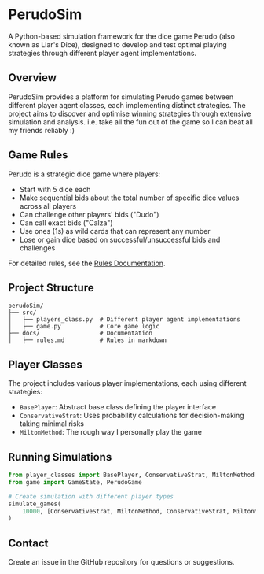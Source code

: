 # PerudoSim

A Python-based simulation framework for the dice game Perudo (also known as Liar's Dice), designed to develop and test optimal playing strategies through different player agent implementations.

## Overview

PerudoSim provides a platform for simulating Perudo games between different player agent classes, each implementing distinct strategies. The project aims to discover and optimise winning strategies through extensive simulation and analysis. i.e. take all the fun out of the game so I can beat all my friends reliably :)

## Game Rules

Perudo is a strategic dice game where players:
- Start with 5 dice each
- Make sequential bids about the total number of specific dice values across all players
- Can challenge other players' bids ("Dudo")
- Can call exact bids ("Calza")
- Use ones (1s) as wild cards that can represent any number
- Lose or gain dice based on successful/unsuccessful bids and challenges

For detailed rules, see the [Rules Documentation](docs/rules.md).

## Project Structure

```
perudoSim/
├── src/
│   ├── players_class.py  # Different player agent implementations
│   ├── game.py           # Core game logic
├── docs/                 # Documentation
│   ├── rules.md          # Rules in markdown
```

## Player Classes

The project includes various player implementations, each using different strategies:

- `BasePlayer`: Abstract base class defining the player interface
- `ConservativeStrat`: Uses probability calculations for decision-making taking minimal risks
- `MiltonMethod`: The rough way I personally play the game

## Running Simulations

```python
from player_classes import BasePlayer, ConservativeStrat, MiltonMethod
from game import GameState, PerudoGame

# Create simulation with different player types
simulate_games(
    10000, [ConservativeStrat, MiltonMethod, ConservativeStrat, MiltonMethod]
)
```

## Contact

Create an issue in the GitHub repository for questions or suggestions.
